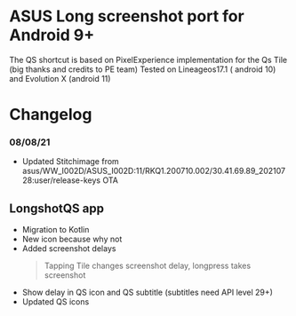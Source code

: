 # ASUS Long screenshot port for Android 9+
The QS shortcut is based on PixelExperience implementation for the Qs Tile (big thanks and credits to PE team)
Tested on Lineageos17.1 ( android 10) and Evolution X (android 11)
# Changelog
### 08/08/21
 - Updated Stitchimage from asus/WW_I002D/ASUS_I002D:11/RKQ1.200710.002/30.41.69.89_20210728:user/release-keys OTA
## LongshotQS app
 - Migration to Kotlin
 - New icon because why not
 - Added screenshot delays
    > Tapping Tile changes screenshot delay, longpress takes screenshot
 - Show delay in QS icon and QS subtitle (subtitles need API level 29+)
 - Updated QS icons
